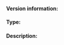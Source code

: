 <!-- 🔥❓If you have a *QUESTION* about IPFS, please ask on our forum at https://discuss.ipfs.io 🔥❓

If you haven't yet searched the issue tracker for an existing report concerning your issue, please do so now.

The go-ipfs issues are *only* for bug reports and directly actionable feature requests. Read https://github.com/ipfs/community/blob/master/contributing.md#reporting-issues if your issue doesn't fit either of those categories.

* If you have a *SUPPORT QUESTION*, please direct it to our forum at https://discuss.ipfs.io.
* If you want to discuss a design idea related to ipfs but not directly related to the go implementation, please file an issue at https://github.com/ipfs/ipfs.
-->

#### Version information:
<!-- Output From `ipfs version --all`

Please check dist.ipfs.io for a newer version of go-ipfs and update if necessary. Report back if the problem persists.

If you can't run `ipfs version --all` or that command fails, include as much information as you can: IPFS version, computer architecture (e.g., Intel x86 64bit), operating system, etc. -->

#### Type:
<!--

- "bug": If what you are filing is a bug.
- "feature": If you'd like to suggest a feature.
- "enhancement ": If you'd like to suggest an improvement on to existing feature.
- "test failure": If the tests are failing
- "doc": If it's related to missing/incorrect documentation.
- "meta": If its a meta issue about this project/this repository/issue tracker.

Feel free to choose your own category if none of these fit your needs. However, be careful, that may indicate that your issue doesn't belong in this repo.

-->

#### Description:
<!-- This is where you get to tell us what went wrong or your specific feature request. When doing so, please make sure to include *all* relevant information.

When reporting a _bug_, please try to include:
  * What you were doing when you experienced the bug.
  * Any error messages you saw, *where* you saw them, and what you believe may have caused them (if you have any ideas).
  * When possible, steps to reliably produce the bug.

When requesting a _feature_, please be sure to include:
  * Your motivation. Why do you need the feature?
  * How the feature should work.
-->
